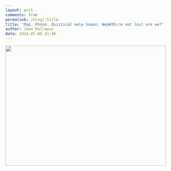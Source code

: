 ```yaml
---
layout: post
comments: true
permalink: /blog/:title
title: 'Map. Phone. Quizzical male human. We&#39;re not lost are we?'
author: Jane Dallaway
date: 2014-07-05 21:46
---
```


<div><a href="http://static.skitters.dallaway.com/tp_IMG_20140705_214529.JPG"><img src="http://static.skitters.dallaway.com/tp_thumb_IMG_20140705_214529.JPG" width="500" height="375"/></a></div>


  
      
